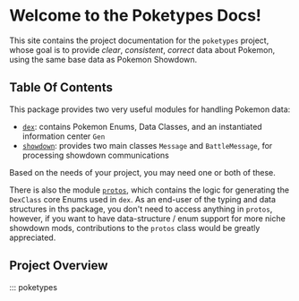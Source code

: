 # Welcome to the Poketypes Docs!

This site contains the project documentation for the `poketypes` project, whose goal is to provide *clear*, *consistent*, *correct* data about Pokemon, using the same base data as Pokemon Showdown.


## Table Of Contents

This package provides two very useful modules for handling Pokemon data:

- [`dex`](dex/index.md): contains Pokemon Enums, Data Classes, and an instantiated information center `Gen`
- [`showdown`](showdown/index.md): provides two main classes `Message` and `BattleMessage`, for processing showdown communications

Based on the needs of your project, you may need one or both of these.

There is also the module [`protos`](protos/index.md), which contains the logic for generating the `DexClass` core Enums used in `dex`.
As an end-user of the typing and data structures in ths package, you don't need to access anything in `protos`, however,
if you want to have data-structure / enum support for more niche showdown mods, contributions to the `protos` class 
would be greatly appreciated.

## Project Overview

::: poketypes





